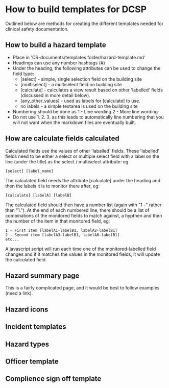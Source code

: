 # How to build templates for DCSP

Outlined below are methods for creating the different templates needed for 
clinical safety documentation.
## How to build a hazard template

* Place in 'CS-documents/templates folder/hazard-template.md'
* Headings can use any number hashtags (#)
* Under the heading, the following attributes can be used to change the field 
type:
    * [select] - simple, single selection field on the building site
    * [multiselect] - a multiselect field on building site
    * [calculate] - calculates a view result based on other 'labelled' fields
    (discussed in more detail below).
    * [any_other_values] - used as labels for [calculate] to use.
    * no labels - a simple textarea is used on the building site
* Numbering should be done as
    1 - Line wording
    2 - More line wording
* Do not use 1. 2. 3. as this leads to automatically line numbering that you
will not want when the markdown files are eventually built.

## How are calculate fields calculated
Calculated fields use the values of other 'laballed' fields. These 'labelled'
fields need to be either a select or multiple select field with a label on the
line (under the title) as the select / multiselect attribute: eg

    [select] [label_name]

The calculated field needs the attribute [calculate] under the heading and then
the labels it is to monitor there after, eg:

    [calculate] [labelA] [labelB]

The calculated field should then have a number list (again with "1 -" rather than 
"1."). At the end of each numbered line, there should be a list of combinations
of the monitored fields to match against, a hypthen and then the number of the
item in that monitored field, eg:

    1 - First item [labelA1-labelB1, labelA2-labelB1]
    2 - Second item [labelA3-labelB1, labelA8-labelB1]
    etc...

A javascript script will run each time one of the monitored-labelled field changes
and if it matches the values in the monitored fields, it will update the
calculated field.

## Hazard summary page
This is a fairly complicated page, and it would be best to follow examples (need a link).

## Hazard icons

## Incident templates

## Hazard types

## Officer template

## Complience sign off template
